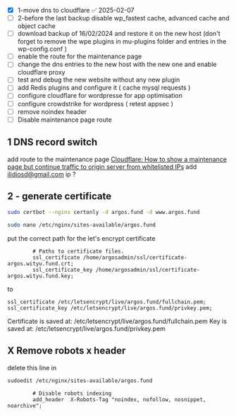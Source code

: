 - [x] 1-move dns to cloudflare ✅ 2025-02-07
- [ ] 2-before the last backup disable wp_fastest cache, advanced cache and object cache
- [ ] download backup of 16/02/2024 and restore it on the new host (don't forget to remove the wpe plugins in mu-plugins folder and entries in the wp-config.conf )
- [ ] enable the route for the maintenance page
- [ ] change the dns entries to the new host with the new one and enable cloudflare proxy
- [ ] test and debug the new website without any new plugin
- [ ] add Redis plugins and configure it ( cache mysql requests )
- [ ] configure cloudflare for wordpresse for app optimisation
- [ ] configure crowdstrike for wordpress ( retest appsec )
- [ ] remove noindex header
- [ ] Disable maintenance page route
## 1  DNS record switch
add route to the maintenance page
[Cloudflare: How to show a maintenance page but continue traffic to origin server from whitelisted IPs](https://www.infiniroot.com/blog/1226/cloudflare-how-to-show-maintenance-page-ip-exception-whitelist)
add ilidiosd@gmail.com ip ?

## 2 - generate certificate
```bash 
sudo certbot --nginx certonly -d argos.fund -d www.argos.fund
```

```bash
sudo nano /etc/nginx/sites-available/argos.fund
```

put the correct path for the let's encrypt certificate 

```
        # Paths to certificate files.
        ssl_certificate /home/argosadmin/ssl/certificate-argos.wityu.fund.crt;
        ssl_certificate_key /home/argosadmin/ssl/certificate-argos.wityu.fund.key;
```

to 
```
ssl_certificate /etc/letsencrypt/live/argos.fund/fullchain.pem; ssl_certificate_key /etc/letsencrypt/live/argos.fund/privkey.pem;
```

Certificate is saved at: /etc/letsencrypt/live/argos.fund/fullchain.pem
Key is saved at:         /etc/letsencrypt/live/argos.fund/privkey.pem

## X Remove robots x header 

delete this line in 
```bash 
sudoedit /etc/nginx/sites-available/argos.fund
```

```
        # Disable robots indexing
        add_header  X-Robots-Tag "noindex, nofollow, nosnippet, noarchive";
```